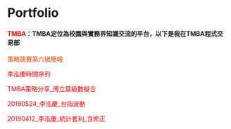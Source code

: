 # Portfolio

  #### <a href="https://www.tmba.tw/" target="_blank" style="text-decoration:none;color:red;">TMBA</a>：TMBA定位為校園與實務界知識交流的平台，以下是我在TMBA程式交易部
   
   <a href="https://drive.google.com/open?id=1jHyfOMLcBRw6MWzvHZn-zvuh-AyJzh39" target="_blank" style="text-decoration:none;color:	#E63F00;">策略競賽第六組簡報</a>

   <a href="https://drive.google.com/open?id=14XU8E-MsJ93pr24cfutGfdoTiGINTR9h" target="_blank" style="text-decoration:none;color:red;">李泓慶時間序列 </a>

   <a href="https://drive.google.com/open?id=1FQb11N2mc5fcv22S5EjN8sagThqREqw_" target="_blank" style="text-decoration:none;color:red;">TMBA策略分享_傅立葉級數擬合</a>

   <a href="https://drive.google.com/open?id=1YKebGRCFLVSo_2Nklz-yzrPT3jl7dt6y" target="_blank" style="text-decoration:none;color:red;">20190524_李泓慶_台指波動</a>
   
   <a href="https://drive.google.com/open?id=1hplySuZfK8f8QM4asBvdkzR0gZNtZQMp" target="_blank" style="text-decoration:none;color:red;">20190412_李泓慶_統計套利_含修正</a>
  

